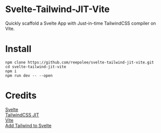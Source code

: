 # Svelte-Tailwind-JIT-Vite

Quickly scaffold a Svelte App with Just-in-time TailwindCSS compiler on Vite.

# Install

```
npm clone https://github.com/reepolee/svelte-tailwind-jit-vite.git
cd svelte-tailwind-jit-vite
npm i
npm run dev -- --open
```

# Credits

[Svelte](https://www.svelte.dev)  
[TailwindCSS JIT](https://github.com/tailwindlabs/tailwindcss-jit)  
[Vite](https://www.vitejs.dev)  
[Add Tailwind to Svelte](https://github.com/svelte-add/tailwindcss)


